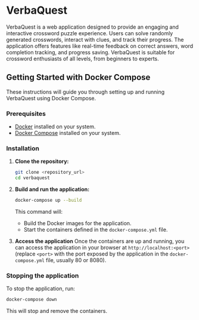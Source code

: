 # VerbaQuest

VerbaQuest is a web application designed to provide an engaging and interactive crossword puzzle experience. Users can solve randomly generated crosswords, interact with clues, and track their progress. The application offers features like real-time feedback on correct answers, word completion tracking, and progress saving. VerbaQuest is suitable for crossword enthusiasts of all levels, from beginners to experts.


## Getting Started with Docker Compose

These instructions will guide you through setting up and running VerbaQuest using Docker Compose.

### Prerequisites

-   [Docker](https://www.docker.com/get-started) installed on your system.
-   [Docker Compose](https://docs.docker.com/compose/install/) installed on your system.

### Installation

1.  **Clone the repository:**

    ```bash
    git clone <repository_url>
    cd verbaquest
    ```

2.  **Build and run the application:**

    ```bash
    docker-compose up --build
    ```

    This command will:

    -   Build the Docker images for the application.
    -   Start the containers defined in the `docker-compose.yml` file.

3. **Access the application**
    Once the containers are up and running, you can access the application in your browser at `http://localhost:<port>` (replace `<port>` with the port exposed by the application in the `docker-compose.yml` file, usually 80 or 8080).

### Stopping the application

To stop the application, run:

```bash
docker-compose down
```

This will stop and remove the containers.

